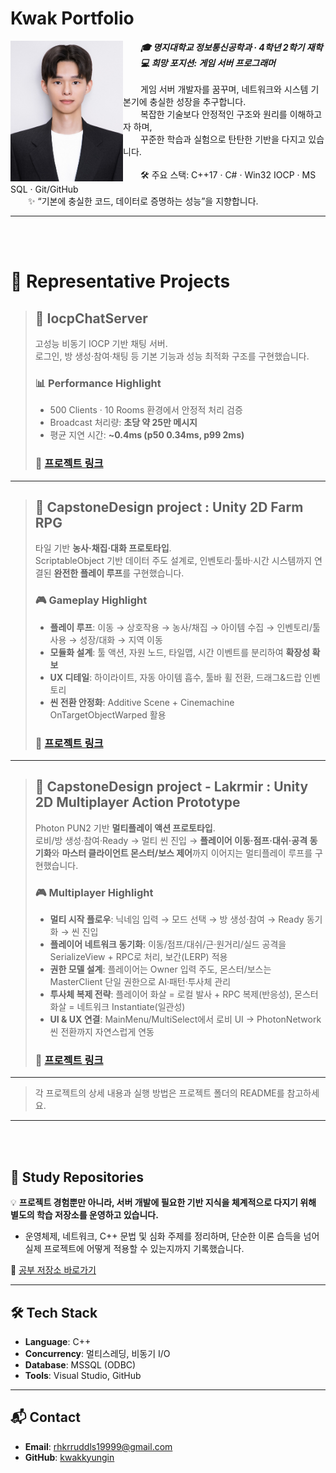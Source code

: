 # Kwak Portfolio
<img src="assets/kwakkyungin.jpg" width="180" align="left" alt="Kwak Kyung-In" />

&emsp;&emsp;***🎓 명지대학교 정보통신공학과 · 4학년 2학기 재학***<br>
&emsp;&emsp;***💻 희망 포지션: 게임 서버 프로그래머***<br>
<br>
&emsp;&emsp;게임 서버 개발자를 꿈꾸며, 네트워크와 시스템 기본기에 충실한 성장을 추구합니다.<br>
&emsp;&emsp;복잡한 기술보다 안정적인 구조와 원리를 이해하고자 하며,<br>
&emsp;&emsp;꾸준한 학습과 실험으로 탄탄한 기반을 다지고 있습니다.<br>
<br>
&emsp;&emsp;🛠 주요 스택: C++17 · C# · Win32 IOCP · MS SQL · Git/GitHub<br>
&emsp;&emsp;✨ “기본에 충실한 코드, 데이터로 증명하는 성능”을 지향합니다.
<br clear="left"/>

---

<br><br>
# 🚀 Representative Projects<br>

> ## 🔸 IocpChatServer
> 고성능 비동기 IOCP 기반 채팅 서버.<br>
> 로그인, 방 생성·참여·채팅 등 기본 기능과 성능 최적화 구조를 구현했습니다.  
> 
> ### 📊 Performance Highlight
> - 500 Clients · 10 Rooms 환경에서 안정적 처리 검증  
> - Broadcast 처리량: **초당 약 25만 메시지**  
> - 평균 지연 시간: **~0.4ms (p50 0.34ms, p99 2ms)**  
> ### 🔗 [프로젝트 링크](./IocpChatServer)
---
> ## 🔸 CapstoneDesign project : Unity 2D Farm RPG
> 타일 기반 **농사·채집·대화 프로토타입**.<br>
> ScriptableObject 기반 데이터 주도 설계로, 인벤토리·툴바·시간 시스템까지 연결된 **완전한 플레이 루프**를 구현했습니다.  
> ### 🎮 Gameplay Highlight
> - **플레이 루프**: 이동 → 상호작용 → 농사/채집 → 아이템 수집 → 인벤토리/툴 사용 → 성장/대화 → 지역 이동  
> - **모듈화 설계**: 툴 액션, 자원 노드, 타일맵, 시간 이벤트를 분리하여 **확장성 확보**  
> - **UX 디테일**: 하이라이트, 자동 아이템 흡수, 툴바 휠 전환, 드래그&드랍 인벤토리  
> - **씬 전환 안정화**: Additive Scene + Cinemachine OnTargetObjectWarped 활용  
>
> ### 🔗 [프로젝트 링크](./Unity2DFarmRPG)
---

> ## 🔸 CapstoneDesign project - Lakrmir : Unity 2D Multiplayer Action Prototype
>
> Photon PUN2 기반 **멀티플레이 액션 프로토타입**.<br>
> 로비/방 생성·참여·Ready → 멀티 씬 진입 → **플레이어 이동·점프·대쉬·공격 동기화**와 **마스터 클라이언트 몬스터/보스 제어**까지 이어지는 멀티플레이 루프를 구현했습니다.
>
> ### 🎮 Multiplayer Highlight
>
> * **멀티 시작 플로우**: 닉네임 입력 → 모드 선택 → 방 생성·참여 → Ready 동기화 → 씬 진입
> * **플레이어 네트워크 동기화**: 이동/점프/대쉬/근·원거리/실드 공격을 SerializeView + RPC로 처리, 보간(LERP) 적용
> * **권한 모델 설계**: 플레이어는 Owner 입력 주도, 몬스터/보스는 MasterClient 단일 권한으로 AI·패턴·투사체 관리
> * **투사체 복제 전략**: 플레이어 화살 = 로컬 발사 + RPC 복제(반응성), 몬스터 화살 = 네트워크 Instantiate(일관성)
> * **UI & UX 연결**: MainMenu/MultiSelect에서 로비 UI → PhotonNetwork 씬 전환까지 자연스럽게 연동
>
> ### 🔗 [프로젝트 링크](./CapstoneDesign2_Lakemir)


---
> 각 프로젝트의 상세 내용과 실행 방법은 프로젝트 폴더의 README를 참고하세요.
---
<br><br>
## 📖 Study Repositories

💡 **프로젝트 경험뿐만 아니라, 서버 개발에 필요한 기반 지식을 체계적으로 다지기 위해 별도의 학습 저장소를 운영하고 있습니다.**  
- 운영체제, 네트워크, C++ 문법 및 심화 주제를 정리하며, 단순한 이론 습득을 넘어 실제 프로젝트에 어떻게 적용할 수 있는지까지 기록했습니다.  

🔗 [공부 저장소 바로가기](https://github.com/KwakKyungIn/Server-Job-Prep)  


---

## 🛠 Tech Stack
- **Language**: C++  
- **Concurrency**: 멀티스레딩, 비동기 I/O  
- **Database**: MSSQL (ODBC)  
- **Tools**: Visual Studio, GitHub

---

## 📬 Contact
- **Email**: rhkrruddls19999@gmail.com  
- **GitHub**: [kwakkyungin](https://github.com/kwakkyungin)  
